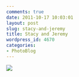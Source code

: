 ```yaml
---
comments: true
date: 2011-10-17 10:03:01
layout: post
slug: stacy-and-jeremy
title: Stacy and Jeremy
wordpress_id: 4670
categories:
- PhotoBlog
---
```


![](http://ryanfitzer.com/main/wp-content/uploads/2011/10/2011-09-07-at-17-07-50.jpg)
